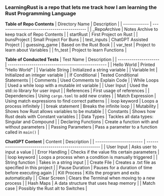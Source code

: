 ### LearningRust is a repo that lets me track how I am learning the Rust Programming Language

**Table of Repo Contents**
| Directory Name  | Description                                  |
| -------------   | -------------------------------------------- |
| _RepoArchive    | Notes Archive to keep track of Repo Contents |
| startRust       | First Project on Rust                        |
| bunsProject     | Small Project For Buns                       |
| test_inputs     | ChatGPT Assisted Project                     |
| guessing_game   | Based on the Rust Book                       |
| var_test        | Project to learn about Variables             |
| fn_test         | Project to learn Functions                   |

**Table of Conducted Tests**
| Test Name             | Description                                        |
| --------------------- | -------------------------------------------------- |
| Hello World           | Printed "Hello World"                              |
| Variable String       | Initialized a string variable                      |
| Variable Int          | Initialized an integer variable                    |
| If Conditional        | Tested Conditional Statements                      |
| Comments              | Used Comments to Explain Code                      |
| While Loops           | Used a while loop with a mutable int variable      |
| User Input            | Used the std::io library for user input            |
| References            | First usage of references                          |
| Dependencies          | Using `cargo.toml` to add new crates               |
| Match Expression      | Using match expressions to find correct patterns   |
| loop keyword          | Loops a process infinitely                         |
| break statement       | Breaks the infinite loop                           |
| Mutability            | Shows how Rust allows variables to be mutable      |
| Constants             | Shows how Rust deals with Constant variables       |
| Data Types            | Tackles all data types: Singular and Compound      |
| Declaring Functions   | Create a function with and without parameters      |
| Passing Parameters    | Pass a parameter to a function called in `main()`  |

**ChatGPT Content**
| Content                  | Description                                            |
| ------------------------ | ------------------------------------------------------ |
| User Input               | Asks user to input a value                             |
| Error Handling           | Checks if the value fits certain parameters            |
| loop keyword             | Loops a process when a condition is manually triggered |
| String function          | Takes in a string input                                |
| Create File              | Creates a .txt file as specified in this project       |
| Pause Duration           | Pauses for a duration of time before executing again   |
| Kill Process             | Kills the program and exits automatically              |
| Clear Screen             | Clears the Terminal when moving to a new process       |
| Hash Maps                | A data structure that uses heap memory                 |
| Match case               | Possibly the Rust alt to Switches                      |
